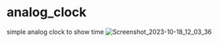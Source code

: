 # analog_clock
simple analog clock to show time 
![Screenshot_2023-10-18_12_03_36](https://github.com/SHAYKHUL/analog_clock/assets/93441521/5a89a6d7-364d-49fd-9c5c-ce550ee74133)
